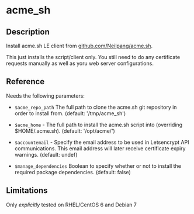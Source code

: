 # acme_sh

## Description

Install acme.sh LE client from [github.com/Neilpang/acme.sh](https://github.com/Neilpang/acme.sh).

This just installs the script/client only. You still need to do any certificate requests manually as well as yoru web server configurations.

## Reference

Needs the following parameters:

 * `$acme_repo_path`
 The full path to clone the acme.sh git repository in order to install from.
 (default: '/tmp/acme_sh')

 * `$acme_home` -
 The full path to install the acme.sh script into (overriding $HOME/.acme.sh).
 (default: '/opt/acme/')

 * `$accountemail` -
 Specify the email address to be used in Letsencrypt API communications.
 This email address will later receive certificate expiry warnings.
 (default: undef)

 * `$manage_dependencies`
 Boolean to specify whether or not to install the required package dependencies.
 (default: false)

## Limitations

Only *explicitly* tested on RHEL/CentOS 6 and Debian 7

